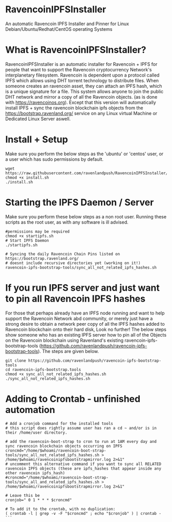 # RavencoinIPFSInstaller
An automatic Ravencoin IPFS Installer and Pinner for Linux Debian/Ubuntu/Redhat/CentOS operating Systems

# What is RavencoinIPFSInstaller?
RavencoinIPFSInstaller is an automatic installer for Ravencoin + IPFS for people that want to support the Ravencoin cryptocurrency Network's interplanetary filesystem. Ravencoin is dependent upon a protocol called IPFS which allows using DHT torrent technology to distribute files. When someone creates an ravencoin asset, they can attach an IPFS hash, which is a unique signature for a file. This system allows anyone to join the public DHT network and mirror a copy of all the Ravencoin objects. (as is done with https://ravencoinos.org). Except that this version will automatically install IPFS + sync the ravencoin blockchain ipfs objects from the https://bootstrap.ravenland.org/ service on any Linux virtual Machine or Dedicated Linux Server aswell. 


# Install + Setup
Make sure you perform the below steps as the 'ubuntu' or 'centos' user, or a user which has sudo permissions by default. 
```
wget https://raw.githubusercontent.com/ravenlandpush/RavencoinIPFSInstaller/master/install.sh
chmod +x install.sh
./install.sh
```

# Starting the IPFS Daemon / Server
Make sure you perform these below steps as a non root user. Running these scripts as the root user, as with any software is ill advised.
```
#permissions may be required
chmod +x startipfs.sh
# Start IPFS Daemon
./startipfs.sh

# Syncing the daily Ravencoin Chain Pins listed on https://bootstrap.ravenland.org/
# doesnt include recursive directories yet (working on it!)
ravencoin-ipfs-bootstrap-tools/sync_all_not_related_ipfs_hashes.sh
```

#  If you run IPFS server and just want to pin all Ravencoin IPFS hashes

For those that perhaps already have an IPFS node running and want to help support the Ravencoin Network abd community, or merely just have a strong desire to obtain a network peer copy of all the IPFS hashes added to Ravencoin blockchain onto their hard disk, Look no further! The below steps show someone who has an existing IPFS server how to pin all of the Objects on the Ravencoin blockchain using Ravenland's existing ravencoin-ipfs-bootstrap-tools (https://github.com/ravenlandpush/ravencoin-ipfs-bootstrap-tools). The steps are given below.


```
git clone https://github.com/ravenlandpush/ravencoin-ipfs-bootstrap-tools
cd ravencoin-ipfs-bootstrap.tools
chmod +x sync_all_not_related_ipfs_hashes.sh
./sync_all_not_related_ipfs_hashes.sh
```

# Adding to Crontab - unfinished automation

```
# Add a cronjob command for the installed tools
# this script does rightly assume user has ran a cd ~ and/or is in their /home/user directory.

# add the ravencoin-boot-strap to cron to run at 1AM every day and sync ravencoin blockchain objects occurring on IPFS
croncmd="/home/$whoami/ravencoin-boot-strap-tools/sync_all_not_related_ipfs_hashes.sh > /home/$whoami/ravencoinipfsbootstrapmirror.log 2>&1"
# uncomment this alternative command if you want to sync all RELATED ravencoin IPFS objects (these are ipfs_hashes that appear inside any other ravencoin ipfs_hash)
#croncmd="/home/$whoami/ravencoin-boot-strap-tools/sync_all_and_related_ipfs_hashes.sh > /home/$whoami/ravencoinipfsbootstrapmirror.log 2>&1"

# Leave this be
cronjob=" 0 1 * * * $croncmd"

# To add it to the crontab, with no duplication:
( crontab -l | grep -v -F "$croncmd" ; echo "$cronjob" ) | crontab -```


